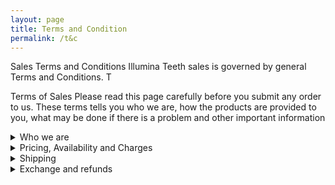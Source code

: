 ```yaml
---
layout: page
title: Terms and Condition
permalink: /t&c
---
```


Sales Terms and Conditions
Illumina Teeth sales is governed by general Terms and Conditions. T

Terms of Sales
Please read this page carefully before you submit any order to us. These terms tells you who we are, how the products are provided to you, what may be done if there is a problem and other important information

<details>
<summary>Who we are</summary>
<br>
We are just two person handling this page. We can always be contactable via WhatsApp or email using the contact details shared. 
</details>

<details>
<summary>Pricing, Availability and Charges</summary>
<br>
All orders are subject to availability and confirmation of the order price. The delivery fee will be charged in addition which may vary. Additional costs will be informed prior to payment so that the buyer can make an informed decision.

While we may take reasonable care to ensure that the details and prices are accurate, errors may occur. If any errors are found in the price of the goods, we will inform you as soon as possible. This will give you an option to reconfirm your order at the correct price or to cancel the order. If we are unable to contact you, we will treat the order as cancelled. If you cancel and we have yet to start on your order, you will receive a full refund.

The images of the products shown on our page are for illustrative purposes only. Although we try to display our products accurately, we cannot guarantee that the pictures will accurately reflect the product. Your product and its packaging may vary slightly from the images.

If you wish to make a change on the products you have ordered, please contact us. We will let you know if the change is possible. 
</details>

<details>
<summary>Shipping</summary>
<br>
During the order process, we will attempt to deliver the products to you as soon as possible. The dispatch times may vary according to availability. If our supply of products is delayed by an event outside of our control, we will contact you as soon as possible to let you know. We will take the required steps to minimise the effect of delay for you. Provided we do this we will not be liable for delays caused by the event. 

It is the buyer’s responsibility to ensure the details provided are correct.

The courier service we engaged in will attempt delivery to the delivery address provided. If for whatever reasons, even after three deliveries attempted and still failed, the courier service will proceed to return the parcel to us. 
Please contact us immediately if it is so. Although we do not provide a refund, we can attempt to deliver it again. However the buyer will have to bear the full delivery cost incurred.
</details>

<details>
<summary>Exchange and refunds</summary>
<br>
We have a strict Quality Check (QC) protocol for our products before we dispatch them out for delivery. If we find any products faulty, we will immediately replace them before delivering them to you!
You can ask for a 1-to-1 exchange or refund within 7 days of purchase if what you have bought is faulty. However, a refund will only be initiated if the product is returned and we have checked that the other products are in tip top condition. Warranty for the product is limited to 3 months for the lights.
</details>
